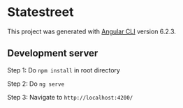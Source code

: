 # Statestreet

This project was generated with [Angular CLI](https://github.com/angular/angular-cli) version 6.2.3.

## Development server

Step 1: Do `npm install` in root directory

Step 2: Do `ng serve`

Step 3: Navigate to `http://localhost:4200/`
